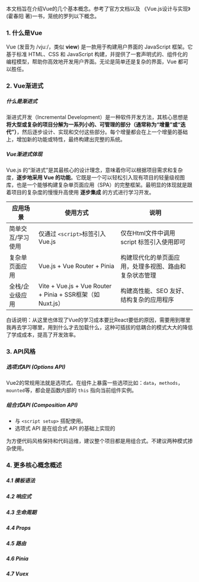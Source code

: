 本文档旨在介绍Vue的几个基本概念。参考了官方文档以及 《Vue.js设计与实现》(霍春阳 著)一书，笼统的罗列以下概念。

### 1. 什么是Vue

Vue (发音为 /vjuː/，类似 **view**) 是一款用于构建用户界面的 JavaScript 框架。它基于标准 HTML、CSS 和 JavaScript 构建，并提供了一套声明式的、组件化的编程模型，帮助你高效地开发用户界面。无论是简单还是复杂的界面，Vue 都可以胜任。

### 2. Vue渐进式

##### 什么是渐进式

渐进式开发（Incremental Development）是一种软件开发方法，其核心思想是**将大型或复杂的项目分解为一系列小的、可管理的部分（通常称为“增量”或“迭代”）**，然后逐步设计、实现和交付这些部分。每个增量都会在上一个增量的基础上，增加新的功能或特性，最终构建出完整的系统。

##### Vue渐进式体现

Vue.js 的“渐进式”是其最核心的设计理念，意味着你可以根据项目需求和复杂度，**逐步地采用 Vue 的功能**。它既是一个可以轻松引入现有项目的轻量级视图库，也是一个能够构建复杂单页面应用（SPA）的完整框架。最明显的体现就是跟着项目的复杂度的慢慢升高使用 **逐步集成** 的方式进行学习开发。

| 应用场景          | 使用方式                                                   | 说明                                                   |
| ----------------- | ---------------------------------------------------------- | ------------------------------------------------------ |
| 简单交互/学习使用 | 仅通过 `<script>`标签引入 Vue.js                           | 仅在Html文件中调用 script 标签引入使用即可             |
| 复杂单页面应用    | Vue.js + Vue Router + Pinia                                | 构建现代化的单页面应用，处理多视图、路由和复杂状态管理 |
| 全栈/企业级应用   | Vite + Vue.js + Vue Router + Pinia + SSR框架（如 Nuxt.js） | 构建高性能、SEO 友好、结构复杂的应用程序               |

白话说明：从这里也体现了Vue的学习成本要比React要低的原因，需要用到哪里我再去学习哪里，用到什么才去加载什么，这种可插拔的低耦合的模式大大的降低了学成成本，提高了开发效率。

### 3. API风格

##### 选项式API (Options API)

Vue2的常规用法就是选项式。在组件上暴露一些选项比如：`data`，`methods`， `mounted`等，都会是函数内部的 `this` 指向当前组件实例。

##### 组合式API (Composition API)

- 与 `<script setup>` 搭配使用。
- 选项式 API 是在组合式 API 的基础上实现的

为方便代码风格保持和代码运维，建议整个项目都是用组合式。不建议两种模式掺杂使用。

### 4. 更多核心概念概述

##### 4.1 模板语法

##### 4.2 响应式

##### 4.3 生命周期

##### 4.4  Props

##### 4.5 路由

##### 4.6 Pinia

##### 4.7 Vuex









